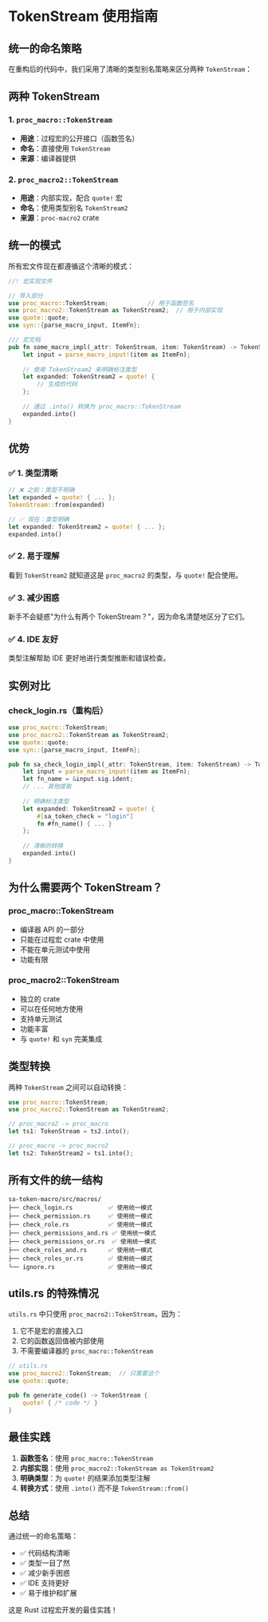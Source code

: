 # TokenStream 使用指南

## 统一的命名策略

在重构后的代码中，我们采用了清晰的类型别名策略来区分两种 `TokenStream`：

## 两种 TokenStream

### 1. `proc_macro::TokenStream`
- **用途**：过程宏的公开接口（函数签名）
- **命名**：直接使用 `TokenStream`
- **来源**：编译器提供

### 2. `proc_macro2::TokenStream`
- **用途**：内部实现，配合 `quote!` 宏
- **命名**：使用类型别名 `TokenStream2`
- **来源**：`proc-macro2` crate

## 统一的模式

所有宏文件现在都遵循这个清晰的模式：

```rust
//! 宏实现文件

// 导入部分
use proc_macro::TokenStream;           // 用于函数签名
use proc_macro2::TokenStream as TokenStream2;  // 用于内部实现
use quote::quote;
use syn::{parse_macro_input, ItemFn};

/// 宏文档
pub fn some_macro_impl(_attr: TokenStream, item: TokenStream) -> TokenStream {
    let input = parse_macro_input!(item as ItemFn);
    
    // 使用 TokenStream2 来明确标注类型
    let expanded: TokenStream2 = quote! {
        // 生成的代码
    };
    
    // 通过 .into() 转换为 proc_macro::TokenStream
    expanded.into()
}
```

## 优势

### ✅ 1. 类型清晰
```rust
// ❌ 之前：类型不明确
let expanded = quote! { ... };
TokenStream::from(expanded)

// ✅ 现在：类型明确
let expanded: TokenStream2 = quote! { ... };
expanded.into()
```

### ✅ 2. 易于理解
看到 `TokenStream2` 就知道这是 `proc_macro2` 的类型，与 `quote!` 配合使用。

### ✅ 3. 减少困惑
新手不会疑惑"为什么有两个 TokenStream？"，因为命名清楚地区分了它们。

### ✅ 4. IDE 友好
类型注解帮助 IDE 更好地进行类型推断和错误检查。

## 实例对比

### check_login.rs（重构后）

```rust
use proc_macro::TokenStream;
use proc_macro2::TokenStream as TokenStream2;
use quote::quote;
use syn::{parse_macro_input, ItemFn};

pub fn sa_check_login_impl(_attr: TokenStream, item: TokenStream) -> TokenStream {
    let input = parse_macro_input!(item as ItemFn);
    let fn_name = &input.sig.ident;
    // ... 其他提取
    
    // 明确标注类型
    let expanded: TokenStream2 = quote! {
        #[sa_token_check = "login"]
        fn #fn_name() { ... }
    };
    
    // 清晰的转换
    expanded.into()
}
```

## 为什么需要两个 TokenStream？

### proc_macro::TokenStream
- 编译器 API 的一部分
- 只能在过程宏 crate 中使用
- 不能在单元测试中使用
- 功能有限

### proc_macro2::TokenStream
- 独立的 crate
- 可以在任何地方使用
- 支持单元测试
- 功能丰富
- 与 `quote!` 和 `syn` 完美集成

## 类型转换

两种 `TokenStream` 之间可以自动转换：

```rust
use proc_macro::TokenStream;
use proc_macro2::TokenStream as TokenStream2;

// proc_macro2 -> proc_macro
let ts1: TokenStream = ts2.into();

// proc_macro -> proc_macro2
let ts2: TokenStream2 = ts1.into();
```

## 所有文件的统一结构

```
sa-token-macro/src/macros/
├── check_login.rs          ✅ 使用统一模式
├── check_permission.rs     ✅ 使用统一模式
├── check_role.rs           ✅ 使用统一模式
├── check_permissions_and.rs ✅ 使用统一模式
├── check_permissions_or.rs  ✅ 使用统一模式
├── check_roles_and.rs      ✅ 使用统一模式
├── check_roles_or.rs       ✅ 使用统一模式
└── ignore.rs               ✅ 使用统一模式
```

## utils.rs 的特殊情况

`utils.rs` 中只使用 `proc_macro2::TokenStream`，因为：
1. 它不是宏的直接入口
2. 它的函数返回值被内部使用
3. 不需要编译器的 `proc_macro::TokenStream`

```rust
// utils.rs
use proc_macro2::TokenStream;  // 只需要这个
use quote::quote;

pub fn generate_code() -> TokenStream {
    quote! { /* code */ }
}
```

## 最佳实践

1. **函数签名**：使用 `proc_macro::TokenStream`
2. **内部实现**：使用 `proc_macro2::TokenStream as TokenStream2`
3. **明确类型**：为 `quote!` 的结果添加类型注解
4. **转换方式**：使用 `.into()` 而不是 `TokenStream::from()`

## 总结

通过统一的命名策略：
- ✅ 代码结构清晰
- ✅ 类型一目了然
- ✅ 减少新手困惑
- ✅ IDE 支持更好
- ✅ 易于维护和扩展

这是 Rust 过程宏开发的最佳实践！


